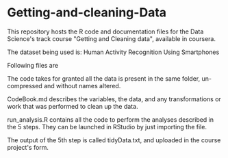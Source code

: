 # Getting-and-cleaning-Data
This repository hosts the R code and documentation files for the Data Science's track course "Getting and Cleaning data", available in coursera.

The dataset being used is: Human Activity Recognition Using Smartphones

Following files are 

The code takes for granted all the data is present in the same folder, un-compressed and without names altered.

CodeBook.md describes the variables, the data, and any transformations or work that was performed to clean up the data.

run_analysis.R contains all the code to perform the analyses described in the 5 steps. They can be launched in RStudio by just importing the file.

The output of the 5th step is called tidyData.txt, and uploaded in the course project's form.

